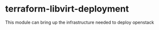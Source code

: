 # terraform-libvirt-deployment
This module can bring up the infrastructure needed to deploy openstack
